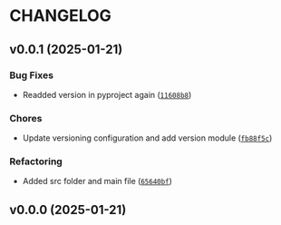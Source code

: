 # CHANGELOG


## v0.0.1 (2025-01-21)

### Bug Fixes

- Readded version in pyproject again
  ([`11608b8`](https://github.com/joshbruegger/GrainSegmentation/commit/11608b8a2d63aa6be9154b475028fccfd7c6b247))

### Chores

- Update versioning configuration and add version module
  ([`fb88f5c`](https://github.com/joshbruegger/GrainSegmentation/commit/fb88f5c224754b6b9b4f08511543845566a58e03))

### Refactoring

- Added src folder and main file
  ([`65640bf`](https://github.com/joshbruegger/GrainSegmentation/commit/65640bf5c750ae9fdd00b054bdc1bdd3eafafcf4))


## v0.0.0 (2025-01-21)

